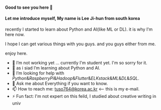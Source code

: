#### Good to see you here  👋


#### Let me introduce myself, My name is **Lee Ji-hun** from south korea

recently I started to learn about Python and AI(like ML or DL). it is why I'm here now.

I hope I can get various things with you guys. and you guys either from me.

enjoy here. 

- 🔭 I’m not working yet ... currently I'm student yet. I'm so sorry for it.
- 🌱 as i siad I’m learning about Python and AI. 
- 🤔 I’m looking for help with *Python*&*RaspberryPi*&*Hadoop*&*Flutter*&*ELKstack*&*ML*&*DL*&*SQL*.
- 💬 Ask me about Everything if you want to know. 
- 📫 How to reach me: tuso764@korea.ac.kr <-- this is my e-mail. 
- ⚡ Fun fact: I'm not expert on this feild, I studied about creative writing in univ
